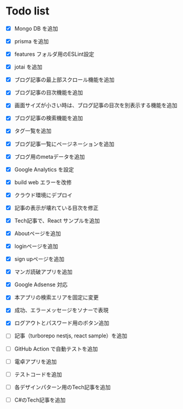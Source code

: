 # Todo list

- [x] Mongo DB を追加
- [x] prisma を追加
- [x] features フォルダ用のESLint設定
- [x] jotai を追加

- [x] ブログ記事の最上部スクロール機能を追加
- [x] ブログ記事の目次機能を追加
- [x] 画面サイズが小さい時は、ブログ記事の目次を別表示する機能を追加
- [x] ブログ記事の検索機能を追加
- [x] タグ一覧を追加

- [x] ブログ記事一覧にページネーションを追加
- [x] ブログ用のmetaデータを追加
- [x] Google Analytics を設定
- [x] build web エラーを改修
- [x] クラウド環境にデプロイ

- [x] 記事の表示が壊れている目次を修正
- [x] Tech記事で、React サンプルを追加
- [x] Aboutページを追加
- [x] loginページを追加
- [x] sign upページを追加
- [x] マンガ読破アプリを追加
- [x] Google Adsense 対応

- [x] 本アプリの検索エリアを固定に変更
- [x] 成功、エラーメッセージをソナーで表現
- [x] ログアウトとパスワード用のボタン追加
- [ ] 記事（turborepo nestjs, react sample）を追加
- [ ] GitHub Action で自動テストを追加
- [ ] 電卓アプリを追加
- [ ] テストコードを追加
- [ ] 各デザインパターン用のTech記事を追加
- [ ] C#のTech記事を追加
